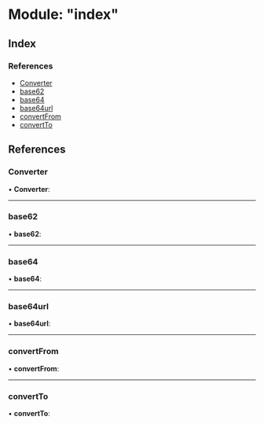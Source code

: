 
# Module: "index"

## Index

### References

* [Converter](_index_.md#converter)
* [base62](_index_.md#base62)
* [base64](_index_.md#base64)
* [base64url](_index_.md#base64url)
* [convertFrom](_index_.md#convertfrom)
* [convertTo](_index_.md#convertto)

## References

### <a id="converter" name="converter"></a>  Converter

• **Converter**:

___

### <a id="base62" name="base62"></a>  base62

• **base62**:

___

### <a id="base64" name="base64"></a>  base64

• **base64**:

___

### <a id="base64url" name="base64url"></a>  base64url

• **base64url**:

___

### <a id="convertfrom" name="convertfrom"></a>  convertFrom

• **convertFrom**:

___

### <a id="convertto" name="convertto"></a>  convertTo

• **convertTo**:
